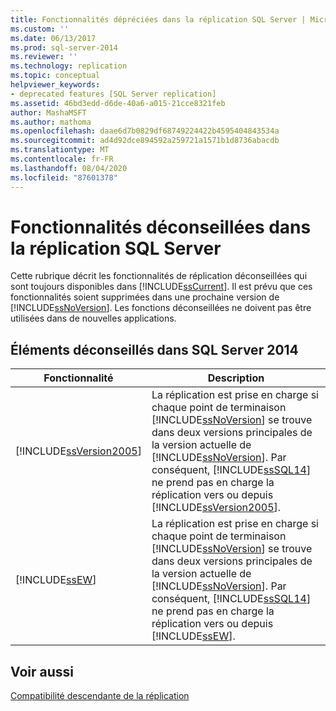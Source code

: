 ```yaml
---
title: Fonctionnalités dépréciées dans la réplication SQL Server | Microsoft Docs
ms.custom: ''
ms.date: 06/13/2017
ms.prod: sql-server-2014
ms.reviewer: ''
ms.technology: replication
ms.topic: conceptual
helpviewer_keywords:
- deprecated features [SQL Server replication]
ms.assetid: 46bd3edd-d6de-40a6-a015-21cce8321feb
author: MashaMSFT
ms.author: mathoma
ms.openlocfilehash: daae6d7b0829df68749224422b4595404843534a
ms.sourcegitcommit: ad4d92dce894592a259721a1571b1d8736abacdb
ms.translationtype: MT
ms.contentlocale: fr-FR
ms.lasthandoff: 08/04/2020
ms.locfileid: "87601378"
---
```

# <a name="deprecated-features-in-sql-server-replication"></a>Fonctionnalités déconseillées dans la réplication SQL Server
  Cette rubrique décrit les fonctionnalités de réplication déconseillées qui sont toujours disponibles dans [!INCLUDE[ssCurrent](../../includes/sscurrent-md.md)]. Il est prévu que ces fonctionnalités soient supprimées dans une prochaine version de [!INCLUDE[ssNoVersion](../../includes/ssnoversion-md.md)]. Les fonctions déconseillées ne doivent pas être utilisées dans de nouvelles applications.  
  
## <a name="items-deprecated-in-sql-server-2014"></a>Éléments déconseillés dans SQL Server 2014  
  
|Fonctionnalité|Description|  
|-------------|-----------------|  
|[!INCLUDE[ssVersion2005](../../includes/ssversion2005-md.md)]|La réplication est prise en charge si chaque point de terminaison [!INCLUDE[ssNoVersion](../../includes/ssnoversion-md.md)] se trouve dans deux versions principales de la version actuelle de [!INCLUDE[ssNoVersion](../../includes/ssnoversion-md.md)]. Par conséquent, [!INCLUDE[ssSQL14](../../includes/sssql14-md.md)] ne prend pas en charge la réplication vers ou depuis [!INCLUDE[ssVersion2005](../../includes/ssversion2005-md.md)].|  
|[!INCLUDE[ssEW](../../includes/ssew-md.md)]|La réplication est prise en charge si chaque point de terminaison [!INCLUDE[ssNoVersion](../../includes/ssnoversion-md.md)] se trouve dans deux versions principales de la version actuelle de [!INCLUDE[ssNoVersion](../../includes/ssnoversion-md.md)]. Par conséquent, [!INCLUDE[ssSQL14](../../includes/sssql14-md.md)] ne prend pas en charge la réplication vers ou depuis [!INCLUDE[ssEW](../../includes/ssew-md.md)].|  
  
## <a name="see-also"></a>Voir aussi  
 [Compatibilité descendante de la réplication](replication-backward-compatibility.md)  
  
  
